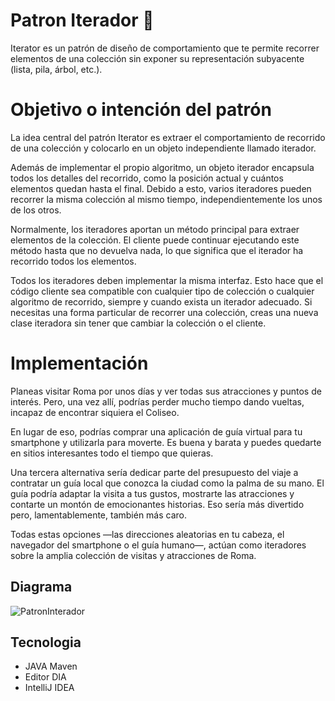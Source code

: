 # Patron Iterador :rocket:

Iterator es un patrón de diseño de comportamiento que te permite recorrer elementos de una colección sin exponer su representación subyacente (lista, pila, árbol, etc.).

# Objetivo o intención del patrón

La idea central del patrón Iterator es extraer el comportamiento de recorrido de una colección y colocarlo en un objeto independiente llamado iterador.

Además de implementar el propio algoritmo, un objeto iterador encapsula todos los detalles del recorrido, como la posición actual y cuántos elementos quedan hasta el final. Debido a esto, varios iteradores pueden recorrer la misma colección al mismo tiempo, independientemente los unos de los otros.

Normalmente, los iteradores aportan un método principal para extraer elementos de la colección. El cliente puede continuar ejecutando este método hasta que no devuelva nada, lo que significa que el iterador ha recorrido todos los elementos.

Todos los iteradores deben implementar la misma interfaz. Esto hace que el código cliente sea compatible con cualquier tipo de colección o cualquier algoritmo de recorrido, siempre y cuando exista un iterador adecuado. Si necesitas una forma particular de recorrer una colección, creas una nueva clase iteradora sin tener que cambiar la colección o el cliente.

# Implementación

Planeas visitar Roma por unos días y ver todas sus atracciones y puntos de interés. Pero, una vez allí, podrías perder mucho tiempo dando vueltas, incapaz de encontrar siquiera el Coliseo.

En lugar de eso, podrías comprar una aplicación de guía virtual para tu smartphone y utilizarla para moverte. Es buena y barata y puedes quedarte en sitios interesantes todo el tiempo que quieras.

Una tercera alternativa sería dedicar parte del presupuesto del viaje a contratar un guía local que conozca la ciudad como la palma de su mano. El guía podría adaptar la visita a tus gustos, mostrarte las atracciones y contarte un montón de emocionantes historias. Eso sería más divertido pero, lamentablemente, también más caro.

Todas estas opciones —las direcciones aleatorias en tu cabeza, el navegador del smartphone o el guía humano—, actúan como iteradores sobre la amplia colección de visitas y atracciones de Roma.

## Diagrama

![PatronInterador](https://github.com/Jhon599/PatronIterador/assets/143898470/a7523d03-3722-473c-875f-2de1f279f3fc)

## Tecnologia
- JAVA Maven
- Editor DIA
- IntelliJ IDEA
